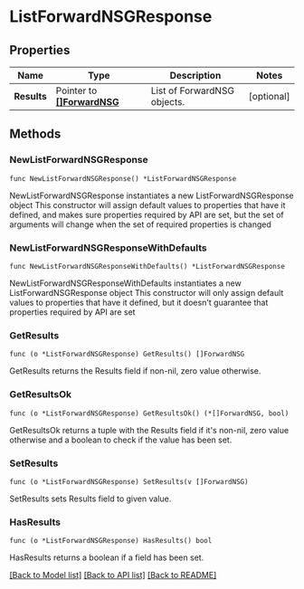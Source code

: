 # ListForwardNSGResponse

## Properties

Name | Type | Description | Notes
------------ | ------------- | ------------- | -------------
**Results** | Pointer to [**[]ForwardNSG**](ForwardNSG.md) | List of ForwardNSG objects. | [optional] 

## Methods

### NewListForwardNSGResponse

`func NewListForwardNSGResponse() *ListForwardNSGResponse`

NewListForwardNSGResponse instantiates a new ListForwardNSGResponse object
This constructor will assign default values to properties that have it defined,
and makes sure properties required by API are set, but the set of arguments
will change when the set of required properties is changed

### NewListForwardNSGResponseWithDefaults

`func NewListForwardNSGResponseWithDefaults() *ListForwardNSGResponse`

NewListForwardNSGResponseWithDefaults instantiates a new ListForwardNSGResponse object
This constructor will only assign default values to properties that have it defined,
but it doesn't guarantee that properties required by API are set

### GetResults

`func (o *ListForwardNSGResponse) GetResults() []ForwardNSG`

GetResults returns the Results field if non-nil, zero value otherwise.

### GetResultsOk

`func (o *ListForwardNSGResponse) GetResultsOk() (*[]ForwardNSG, bool)`

GetResultsOk returns a tuple with the Results field if it's non-nil, zero value otherwise
and a boolean to check if the value has been set.

### SetResults

`func (o *ListForwardNSGResponse) SetResults(v []ForwardNSG)`

SetResults sets Results field to given value.

### HasResults

`func (o *ListForwardNSGResponse) HasResults() bool`

HasResults returns a boolean if a field has been set.


[[Back to Model list]](../README.md#documentation-for-models) [[Back to API list]](../README.md#documentation-for-api-endpoints) [[Back to README]](../README.md)


